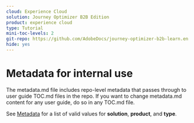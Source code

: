 ```yaml
---
cloud: Experience Cloud
solution: Journey Optimizer B2B Edition
product: experience cloud
type: Tutorial
mini-toc-levels: 2
git-repo: https://github.com/AdobeDocs/journey-optimizer-b2b-learn.en
hide: yes
---
```


# Metadata for internal use

The metadata.md file includes repo-level metadata that passes through to user guide TOC.md files in the repo. If you want to change metadata.md content for any user guide, do so in any TOC.md file.

See [Metadata](https://experienceleague.adobe.com/docs/authoring-guide-exl/using/editing/user-guide-setup/metadata.html) for a list of valid values for **solution**, **product**, and **type**.
